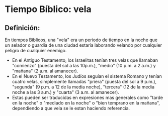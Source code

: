 # Tiempo Bíblico: vela

## Definición: 

En tiempos Bíblicos, una "vela" era un periodo de tiempo en la noche que un selador o guardia de una ciudad estaría laborando velando por cualquier peligro de cualquier enemigo.

* En el Antiguo Testamento, los Israelitas tenían tres velas que llamaban "comienzo" (puesta del sol a las 10p.m.), "medio" (10 p.m. a 2 a.m.) y "mañana" (2 a.m. al amanecer).
* En el Nuevo Testamento, los Judíos seguían el sistema Romano y tenían cuatro velas, simplemente llamadas "priera" (puesta del sol a 9 p.m.), "segunda" (9 p.m. a 12 de la media noche), "tercera" (12 de la media noche a las 3 a.m.) y "cuarta" (3 a.m. al amanecer).
* Estas pueden ser traducidas en expresiones mas generales como "tarde en la noche" o "mediado en la noche" o "bien temprano en la mañana", dependiendo a que vela se le estan haciendo referencia.

